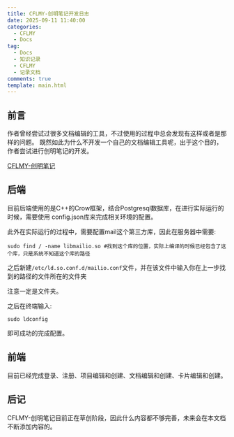 ```yaml
---
title: CFLMY-创明笔记开发日志
date: 2025-09-11 11:40:00
categories:
  - CFLMY
  - Docs
tag:
  - Docs
  - 知识记录
  - CFLMY
  - 记录文档
comments: true
template: main.html
---
```


## 前言
作者曾经尝试过很多文档编辑的工具，不过使用的过程中总会发现有这样或者是那样的问题。
既然如此为什么不开发一个自己的文档编辑工具呢，出于这个目的，作者尝试进行创明笔记的开发。

[CFLMY-创明笔记](https://www.cflmy.com)

## 后端
目前后端使用的是C++的Crow框架，结合Postgresql数据库，在进行实际运行的时候，需要使用
config.json库来完成相关环境的配置。

此外在实际运行的过程中，需要配置mail这个第三方库，因此在服务器中需要:
```shell
sudo find / -name libmailio.so #找到这个库的位置，实际上编译的时候已经包含了这个库，只是系统不知道这个库的路径
```
之后新建`/etc/ld.so.conf.d/mailio.conf`文件，并在该文件中输入你在上一步找到的路径的文件所在的文件夹

注意一定是文件夹。

之后在终端输入:
```shell
sudo ldconfig
```

即可成功的完成配置。

## 前端
目前已经完成登录、注册、项目编辑和创建、文档编辑和创建、卡片编辑和创建。


## 后记

CFLMY-创明笔记目前正在草创阶段，因此什么内容都不够完善，未来会在本文档不断添加内容的。